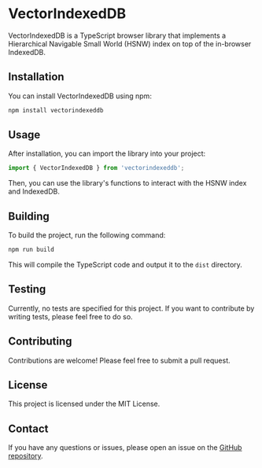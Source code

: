 # VectorIndexedDB

VectorIndexedDB is a TypeScript browser library that implements a Hierarchical Navigable Small World (HSNW) index on top of the in-browser IndexedDB.

## Installation

You can install VectorIndexedDB using npm:

```bash
npm install vectorindexeddb
```

## Usage

After installation, you can import the library into your project:

```typescript
import { VectorIndexedDB } from 'vectorindexeddb';
```

Then, you can use the library's functions to interact with the HSNW index and IndexedDB.

## Building

To build the project, run the following command:

```bash
npm run build
```

This will compile the TypeScript code and output it to the `dist` directory.

## Testing

Currently, no tests are specified for this project. If you want to contribute by writing tests, please feel free to do so.

## Contributing

Contributions are welcome! Please feel free to submit a pull request.

## License

This project is licensed under the MIT License.

## Contact

If you have any questions or issues, please open an issue on the [GitHub repository](https://github.com/tracer0tong/VectorIndexedDB/issues).
